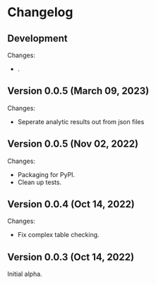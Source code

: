 # Changelog

## Development

Changes:
*    .

## Version 0.0.5 (March 09, 2023)

Changes:
*    Seperate analytic results out from json files

## Version 0.0.5 (Nov 02, 2022)

Changes:
*    Packaging for PyPI.
*    Clean up tests.

## Version 0.0.4 (Oct 14, 2022)

Changes:
*    Fix complex table checking.

## Version 0.0.3 (Oct 14, 2022)

Initial alpha.
